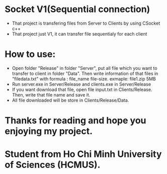 # Socket V1(Sequential connection)
- That project is transfering files from Server to Clients by using CSocket c++
- That project just V1, it can transfer file sequentialy for each client
# How to use:
+ Open folder "Release" in folder "Server", put all file which you want to transfer to client in folder "Data". Then write information of that files in "filedata.txt" with formula : file_name file-size. exmaple: file1.zip 5MB
+ Run server.exe in Server/Release and clients.exe in Server/Release
+ If you want download that file, open file input.txt in Clients/Release. Then, write that file name and save it.
+ All file downloaded will be store in Clients/Release/Data.
# Thanks for reading and hope you enjoying my project.
# Student from Ho Chi Minh University of Sciences (HCMUS).


